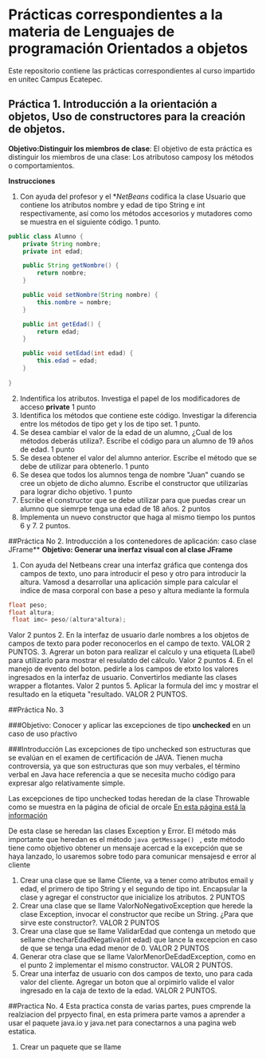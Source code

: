 # Prácticas correspondientes a la materia de Lenguajes de programación Orientados a objetos
Este repositorio contiene las prácticas correspondientes al curso impartido en unitec Campus Ecatepec.

## Práctica 1. Introducción a la orientación a objetos, Uso de constructores para la creación de objetos.

**Objetivo:Distinguir los miembros de clase**: El objetivo de esta práctica es distinguir los miembros de una clase: Los atributoso camposy los métodos o comportamientos.

**Instrucciones**
1. Con ayuda del profesor y el  **NetBeans* codifica la clase Usuario que contiene los atributos nombre y edad de tipo String e int respectivamente, así como los métodos accesorios y mutadores como se muestra en el siguiente código. 1 punto.

```java
public class Alumno {
    private String nombre;
    private int edad;

    public String getNombre() {
        return nombre;
    }

    public void setNombre(String nombre) {
        this.nombre = nombre;
    }

    public int getEdad() {
        return edad;
    }

    public void setEdad(int edad) {
        this.edad = edad;
    }
    
}
```

2. Indentifica los atributos. Investiga el papel de los modificadores de acceso **private** 1 punto
3. Identifica los métodos que contiene este código. Investigar la diferencia entre los métodos de tipo get y los de tipo set. 1 punto.
4. Se desea cambiar el valor de la edad de un alumno, ¿Cual de los métodos deberás utiliza?. Escribe el código para un alumno de 19 años de  edad. 1 punto
5. Se desea obtener el  valor del alumno anterior. Escribe el método que se debe de utilizar para obtenerlo. 1 punto
6.  Se desea que todos los alumnos tenga de nombre "Juan" cuando se cree un objeto de dicho alumno. Escribe el constructor que utilizarías para lograr dicho objetivo. 1 punto
7.  Escribe el constructor que se debe utilizar para que puedas crear un alumno que siemrpe tenga una edad de 18 años. 2 puntos
8.  Implementa un nuevo constructor que haga al mismo tiempo los puntos 6 y 7. 2 puntos.


##Práctica No 2. Introducción a los contenedores de aplicación: caso clase JFrame**
**Objetivo: Generar una inerfaz visual con al clase JFrame**

1. Con ayuda del Netbeans crear una interfaz gráfica que contenga dos campos de texto, uno para introducir el peso y otro para introducir la altura. Vamosd a desarrollar una aplicación simple para calcular el indice de masa corporal con base a peso y altura mediante la formula

 ```java
 float peso;
 float altura;
  float imc= peso/(altura*altura);
 ```
 Valor 2 puntos
2. En la interfaz de usuario darle  nombres a los objetos de campos de texto para poder  reconocerlos en el campo de texto. VALOR 2 PUNTOS.
3. Agrerar un boton para realizar el calculo y una etiqueta (Label) para utilizarlo para mostrar el resulatdo del cálculo. Valor 2 puntos
4. En el manejo de evento del boton. pedirle a los campos de etxto los valores ingresados en la interfaz de usuario. Convertirlos mediante las clases wrapper a flotantes. Valor 2 puntos
5. Aplicar la formula del imc y mostrar el resultado en la etiqueta "resultado. VALOR 2 PUNTOS.


##Práctica No. 3

###Objetivo: Conocer y aplicar las excepciones de tipo **unchecked** en un caso de uso pŕactivo

###Introducción
Las excepciones de tipo unchecked son estructuras que se evalúan en el examen de certificación de JAVA. Tienen mucha controversia, ya que son estructuras que son muy verbales, el término verbal en Java hace referencia a que se necesita mucho código para expresar algo relativamente simple.




Las excepciones de tipo unchecked todas heredan de la clase Throwable como se  muestra en la página de oficial de orcale
[En esta página está la información](http://docs.oracle.com/javase/8/docs/api/index.html)

De esta clase se heredan las clases Exception  y Error. El método más importante que heredan es el método  ```java getMessage() ``` , este método tiene como objetivo obtener un mensaje acercad e la excepción que se haya lanzado, lo usaremos sobre todo para comunicar mensajesd e error al cliente

1. Crear una clase que se llame Cliente, va a tener como atributos email y edad, el primero de tipo String y el segundo de tipo int. Encapsular la clase y agregar el constructor que inicialize los atributos. 2 PUNTOS
2. Crear una clase que se llame ValorNoNegativoException que herede la clase  Exception, invocar el constructor que recibe un String. ¿Para que sirve este constructor?. VALOR 2 PUNTOS
3. Crear una clase que se llame ValidarEdad que contenga un metodo que sellame checharEdadNegativa(int edad) que lance la excepcion en caso de que se tenga una edad menor de 0. VALOR 2 PUNTOS
4. Generar otra clase que se llame ValorMenorDeEdadException, como en el punto 2 implementar el mismo constructor. VALOR 2 PUNTOS.
5. Crear una interfaz de usuario con dos campos de texto, uno para cada valor del cliente. Agregar un boton que al orpimirlo valide el valor ingresado en la caja de texto de la edad. VALOR 2 PUNTOS.

##Practica No. 4 
Esta practica consta de varias partes, pues cmprende la realziacion del prpyecto final, en esta primera parte vamos a aprender a usar el paquete java.io y java.net para conectarnos a una pagina web estatica.

1. Crear un paquete que se llame 
